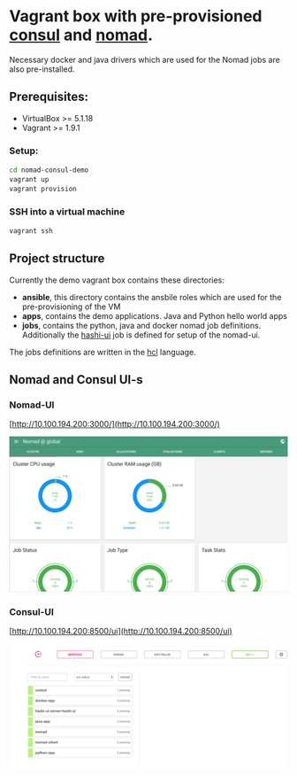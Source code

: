 # Vagrant box with pre-provisioned [consul](https://www.consul.io/ "Consul Homepage") and [nomad](https://www.nomadproject.io/ "Nomad Homepage").

Necessary docker and java drivers which are used for the Nomad jobs are also pre-installed.

## Prerequisites:
- VirtualBox >= 5.1.18
- Vagrant >= 1.9.1

### Setup:
```bash
cd nomad-consul-demo
vagrant up
vagrant provision
```

### SSH into a virtual machine
```bash
vagrant ssh
```

## Project structure

Currently the demo vagrant box contains these directories:

- **ansible**, this directory contains the ansbile roles which are used for the pre-provisioning of the VM
- **apps**, contains the demo applications. Java and Python hello world apps
- **jobs**, contains the python, java and docker nomad job definitions. Additionally the [hashi-ui](https://github.com/jippi/hashi-ui) job is defined for setup of the nomad-ui.

The jobs definitions are written in the [hcl](https://github.com/hashicorp/hcl) language.

## Nomad and Consul UI-s

### Nomad-UI

[http://10.100.194.200:3000/](http://10.100.194.200:3000/)

![Nomad-UI](images/nomad-ui.png)

### Consul-UI

[http://10.100.194.200:8500/ui](http://10.100.194.200:8500/ui)

![Consul-UI](images/consul-ui.png)
